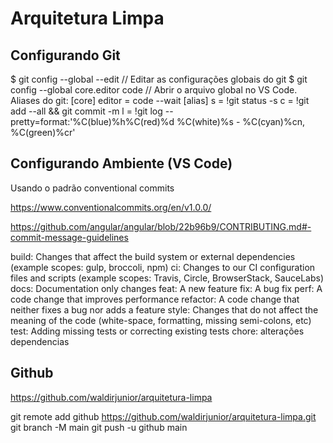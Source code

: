 # Arquitetura Limpa

## Configurando Git

$ git config --global --edit // Editar as configurações globais do git
$ git config --global core.editor code // Abrir o arquivo global no VS Code.
Aliases do git:
[core]
	editor = code --wait
[alias]
    s = !git status -s
    c = !git add --all && git commit -m
    l = !git log --pretty=format:'%C(blue)%h%C(red)%d %C(white)%s - %C(cyan)%cn, %C(green)%cr'

## Configurando Ambiente (VS Code)

Usando o padrão conventional commits

https://www.conventionalcommits.org/en/v1.0.0/

https://github.com/angular/angular/blob/22b96b9/CONTRIBUTING.md#-commit-message-guidelines


build: Changes that affect the build system or external dependencies (example scopes: gulp, broccoli, npm)
ci: Changes to our CI configuration files and scripts (example scopes: Travis, Circle, BrowserStack, SauceLabs)
docs: Documentation only changes
feat: A new feature
fix: A bug fix
perf: A code change that improves performance
refactor: A code change that neither fixes a bug nor adds a feature
style: Changes that do not affect the meaning of the code (white-space, formatting, missing semi-colons, etc)
test: Adding missing tests or correcting existing tests
chore: alterações dependencias

## Github
https://github.com/waldirjunior/arquitetura-limpa

git remote add github https://github.com/waldirjunior/arquitetura-limpa.git
git branch -M main
git push -u github main

